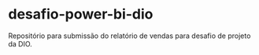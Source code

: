# desafio-power-bi-dio
Repositório para submissão do relatório de vendas para desafio de projeto da DIO.
